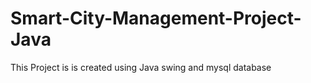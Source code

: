 # Smart-City-Management-Project-Java
This Project is is created using Java swing and mysql database
